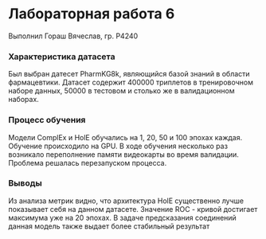 # Лабораторная работа 6

Выполнил Гораш Вячеслав, гр. P4240

### Характеристика датасета

Был выбран датесет PharmKG8k, являющийся базой знаний в области фармацевтики.
Датасет содержит 400000 триплетов в тренировочном наборе данных, 50000 в тестовом и столько же в валидационном наборах.

### Процесс обучения

Модели ComplEx и HolE обучались на 1, 20, 50 и 100 эпохах каждая. Обучение происходило на GPU. В ходе обучения несколько 
раз возникало переполнение памяти видеокарты во время валидации. Проблема решалась перезапуском процесса.

### Выводы

Из анализа метрик видно, что архитектура HolE существенно лучше показывает себя на данном датасете. Значение ROC - кривой 
достигает максимума уже на 20 эпохах. В задаче предсказания соединений данная модель также выдает более стабильный результат
